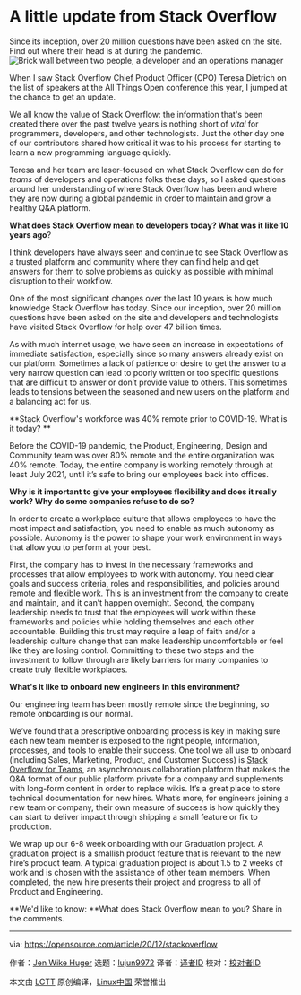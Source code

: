 [#]: collector: (lujun9972)
[#]: translator: ( )
[#]: reviewer: ( )
[#]: publisher: ( )
[#]: url: ( )
[#]: subject: (A little update from Stack Overflow)
[#]: via: (https://opensource.com/article/20/12/stackoverflow)
[#]: author: (Jen Wike Huger https://opensource.com/users/jen-wike)

A little update from Stack Overflow
======
Since its inception, over 20 million questions have been asked on the
site. Find out where their head is at during the pandemic.
![Brick wall between two people, a developer and an operations manager][1]

When I saw Stack Overflow Chief Product Officer (CPO) Teresa Dietrich on the list of speakers at the All Things Open conference this year, I jumped at the chance to get an update.

We all know the value of Stack Overflow: the information that's been created there over the past twelve years is nothing short of _vital_ for programmers, developers, and other technologists. Just the other day one of our contributors shared how critical it was to his process for starting to learn a new programming language quickly.

Teresa and her team are laser-focused on what Stack Overflow can do for _teams_ of developers and operations folks these days, so I asked questions around her understanding of where Stack Overflow has been and where they are now during a global pandemic in order to maintain and grow a healthy Q&amp;A platform.

**What does Stack Overflow mean to developers today? What was it like 10 years ago**?

I think developers have always seen and continue to see Stack Overflow as a trusted platform and community where they can find help and get answers for them to solve problems as quickly as possible with minimal disruption to their workflow. 

One of the most significant changes over the last 10 years is how much knowledge Stack Overflow has today. Since our inception, over 20 million questions have been asked on the site and developers and technologists have visited Stack Overflow for help over 47 billion times.

As with much internet usage, we have seen an increase in expectations of immediate satisfaction, especially since so many answers already exist on our platform. Sometimes a lack of patience or desire to get the answer to a very narrow question can lead to poorly written or too specific questions that are difficult to answer or don’t provide value to others. This sometimes leads to tensions between the seasoned and new users on the platform and a balancing act for us.

**Stack Overflow's workforce was 40% remote prior to COVID-19. What is it today? **

Before the COVID-19 pandemic, the Product, Engineering, Design and Community team was over 80% remote and the entire organization was 40% remote. Today, the entire company is working remotely through at least July 2021, until it’s safe to bring our employees back into offices.

**Why is it important to give your employees flexibility and does it really work? Why do some companies refuse to do so?**

In order to create a workplace culture that allows employees to have the most impact and satisfaction, you need to enable as much autonomy as possible. Autonomy is the power to shape your work environment in ways that allow you to perform at your best. 

First, the company has to invest in the necessary frameworks and processes that allow employees to work with autonomy. You need clear goals and success criteria, roles and responsibilities, and policies around remote and flexible work. This is an investment from the company to create and maintain, and it can’t happen overnight. Second, the company leadership needs to trust that the employees will work within these frameworks and policies while holding themselves and each other accountable. Building this trust may require a leap of faith and/or a leadership culture change that can make leadership uncomfortable or feel like they are losing control. Committing to these two steps and the investment to follow through are likely barriers for many companies to create truly flexible workplaces.

**What's it like to onboard new engineers in this environment?**

Our engineering team has been mostly remote since the beginning, so remote onboarding is our normal.

We’ve found that a prescriptive onboarding process is key in making sure each new team member is exposed to the right people, information, processes, and tools to enable their success. One tool we all use to onboard (including Sales, Marketing, Product, and Customer Success) is [Stack Overflow for Teams][2], an asynchronous collaboration platform that makes the Q&amp;A format of our public platform private for a company and supplements with long-form content in order to replace wikis. It’s a great place to store technical documentation for new hires. What’s more, for engineers joining a new team or company, their own measure of success is how quickly they can start to deliver impact through shipping a small feature or fix to production.

We wrap up our 6-8 week onboarding with our Graduation project. A graduation project is a smallish product feature that is relevant to the new hire’s product team. A typical graduation project is about 1.5 to 2 weeks of work and is chosen with the assistance of other team members. When completed, the new hire presents their project and progress to all of Product and Engineering.

**We'd like to know: **What does Stack Overflow mean to you? Share in the comments.

--------------------------------------------------------------------------------

via: https://opensource.com/article/20/12/stackoverflow

作者：[Jen Wike Huger][a]
选题：[lujun9972][b]
译者：[译者ID](https://github.com/译者ID)
校对：[校对者ID](https://github.com/校对者ID)

本文由 [LCTT](https://github.com/LCTT/TranslateProject) 原创编译，[Linux中国](https://linux.cn/) 荣誉推出

[a]: https://opensource.com/users/jen-wike
[b]: https://github.com/lujun9972
[1]: https://opensource.com/sites/default/files/styles/image-full-size/public/lead-images/devops_confusion_wall_questions.png?itok=zLS7K2JG (Brick wall between two people, a developer and an operations manager)
[2]: https://stackoverflow.com/teams
